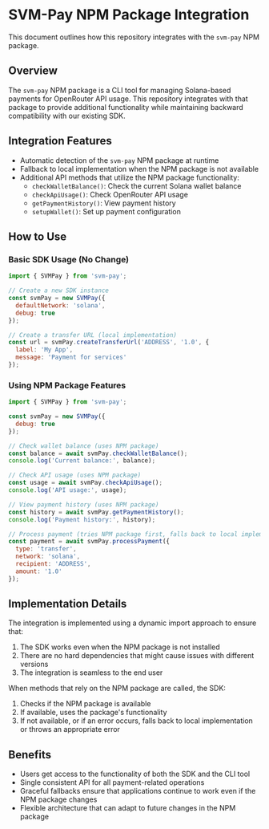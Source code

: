 # SVM-Pay NPM Package Integration

This document outlines how this repository integrates with the `svm-pay` NPM package.

## Overview

The `svm-pay` NPM package is a CLI tool for managing Solana-based payments for OpenRouter API usage. This repository integrates with that package to provide additional functionality while maintaining backward compatibility with our existing SDK.

## Integration Features

- Automatic detection of the `svm-pay` NPM package at runtime
- Fallback to local implementation when the NPM package is not available
- Additional API methods that utilize the NPM package functionality:
  - `checkWalletBalance()`: Check the current Solana wallet balance
  - `checkApiUsage()`: Check OpenRouter API usage
  - `getPaymentHistory()`: View payment history
  - `setupWallet()`: Set up payment configuration

## How to Use

### Basic SDK Usage (No Change)

```javascript
import { SVMPay } from 'svm-pay';

// Create a new SDK instance
const svmPay = new SVMPay({
  defaultNetwork: 'solana',
  debug: true
});

// Create a transfer URL (local implementation)
const url = svmPay.createTransferUrl('ADDRESS', '1.0', {
  label: 'My App',
  message: 'Payment for services'
});
```

### Using NPM Package Features

```javascript
import { SVMPay } from 'svm-pay';

const svmPay = new SVMPay({
  debug: true
});

// Check wallet balance (uses NPM package)
const balance = await svmPay.checkWalletBalance();
console.log('Current balance:', balance);

// Check API usage (uses NPM package)
const usage = await svmPay.checkApiUsage();
console.log('API usage:', usage);

// View payment history (uses NPM package)
const history = await svmPay.getPaymentHistory();
console.log('Payment history:', history);

// Process payment (tries NPM package first, falls back to local implementation)
const payment = await svmPay.processPayment({
  type: 'transfer',
  network: 'solana',
  recipient: 'ADDRESS',
  amount: '1.0'
});
```

## Implementation Details

The integration is implemented using a dynamic import approach to ensure that:

1. The SDK works even when the NPM package is not installed
2. There are no hard dependencies that might cause issues with different versions
3. The integration is seamless to the end user

When methods that rely on the NPM package are called, the SDK:

1. Checks if the NPM package is available
2. If available, uses the package's functionality
3. If not available, or if an error occurs, falls back to local implementation or throws an appropriate error

## Benefits

- Users get access to the functionality of both the SDK and the CLI tool
- Single consistent API for all payment-related operations
- Graceful fallbacks ensure that applications continue to work even if the NPM package changes
- Flexible architecture that can adapt to future changes in the NPM package